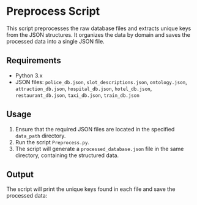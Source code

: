 # Preprocess Script

This script preprocesses the raw database files and extracts unique keys from the JSON structures. It organizes the data by domain and saves the processed data into a single JSON file.

## Requirements

- Python 3.x
- JSON files: `police_db.json`, `slot_descriptions.json`, `ontology.json`, `attraction_db.json`, `hospital_db.json`, `hotel_db.json`, `restaurant_db.json`, `taxi_db.json`, `train_db.json`

## Usage

1. Ensure that the required JSON files are located in the specified `data_path` directory.
2. Run the script `Preprocess.py`.
3. The script will generate a `processed_database.json` file in the same directory, containing the structured data.

## Output

The script will print the unique keys found in each file and save the processed data:
